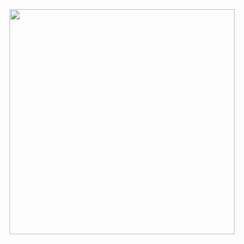 <img align="right" src="https://user-images.githubusercontent.com/57173445/187233357-afbad2d6-a7f7-4b3d-b5be-2205b9d70a0d.gif" width="400" />
